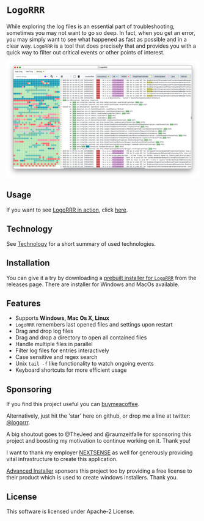 # `LogoRRR`

While exploring the log files is an essential part of troubleshooting, sometimes you may not want to go so deep. In
fact, when you get an error, you may simply want to see what happened as fast as possible and in a clear way. `LogoRRR`
is a tool that does precisely that and provides you with a quick way to filter out critical events or other points of
interest.

![Screenshot of LogoRRR, version 23.1.0](docs/releases/23.1.0/screenshot-23.1.0.png?raw=true)

## Usage

If you want to see [LogoRRR in action](Usage.md), click [here](Usage.md).

## Technology

See [Technology](Technology.md) for a short summary of used technologies.

## Installation

You can give it a try by downloading
a [prebuilt installer for `LogoRRR`](https://github.com/rladstaetter/LogoRRR/releases/tag/23.1.0) from the releases
page. There are installer for Windows and MacOs available.

## Features

- Supports **Windows, Mac Os X, Linux**
- `LogoRRR` remembers last opened files and settings upon restart
- Drag and drop log files
- Drag and drop a directory to open all contained files
- Handle multiple files in parallel
- Filter log files for entries interactively
- Case sensitive and regex search
- Unix `tail -f` like functionality to watch ongoing events
- Keyboard shortcuts for more efficient usage

## Sponsoring

If you find this project useful you can [buymeacoffee](https://www.buymeacoffee.com/rladstaetter).

Alternatively, just hit the 'star' here on github, or drop me a line at
twitter: [@logorrr](https://www.twitter.com/logorrr/).

A big shoutout goes to @TheJeed and @raumzeitfalle for sponsoring this project and boosting my motivation to continue
working on it. Thank you!

I want to thank my employer [NEXTSENSE](https://www.nextsense-worldwide.com/) as well for generously providing vital
infrastructure to create this application.

[Advanced Installer](https://www.advancedinstaller.com) sponsors this project too by providing a free license to their
product which is used to create windows installers. Thank you.

## License

This software is licensed under Apache-2 License.

